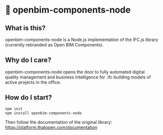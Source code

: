 # 🦦 openbim-components-node

## What is this?
openbim-components-node is a Node.js implementation of the IFC.js library (currently rebranded as Open BIM Components).

## Why do I care?
openbim-components-node opens the door to fully automated digital quality management and business intelligence for .ifc building models of active projects in the office.

## How do I start?
```
npm init
npm install openbim-components-node
```

Then follow the documentation of the original library: <br>
https://platform.thatopen.com/documentation